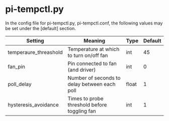 [comment]: vim:ai:tw=100

pi-tempctl.py
==================

In the config file for pi-tempctl.py, pi-tempctl.conf, the following values may
be set under the [default] section.

| Setting               | Meaning                                      | Type  | Default |
|-----------------------|----------------------------------------------|-------|---------|
| temperaure_threashold | Temperature at which to turn on/off fan      | int   | 45      |
| fan_pin               | Pin connected to fan (and driver)            | int   | 0       |
| poll_delay            | Number of seconds to delay between each poll | float | 1       |
| hysteresis_avoidance  | Times to probe threshold before toggling fan | int   | 1       |
